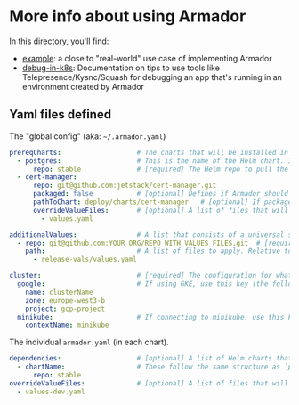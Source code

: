 # More info about using Armador

In this directory, you'll find:

* [example](example): a close to "real-world" use case of implementing Armador
* [debug-in-k8s](debug-in-k8s): Documentation on tips to use tools like Telepresence/Kysnc/Squash for debugging an app that's running in an environment created by Armador

## Yaml files defined

The "global config" (aka: `~/.armador.yaml`)

```yaml
prereqCharts:                   # The charts that will be installed in any env you create. This is useful for things like databases, proxies, etc. It accepts a list of charts to install. (optional)
  - postgres:                   # This is the name of the Helm chart. It needs to match exactly.
      repo: stable              # [required] The Helm repo to pull the chart from. If packaged=false, than this would be the git repo (see next example).
  - cert-manager:
      repo: git@github.com:jetstack/cert-manager.git
      packaged: false           # [optional] Defines if Armador should treat the chart as a tarball, or a directory of yaml. (default true)
      pathToChart: deploy/charts/cert-manager   # [optional] If packaged=false, where in the repo is the chart located.
      overrideValueFiles:       # [optional] A list of files that will override values.yaml. Relative to the path of the chart.
        - values.yaml

additionalValues:               # A list that consists of a universal set of values that override all other retrieved settings. Useful for setting things in prereqCharts that come from public charts that can't be modified. (optional)
  - repo: git@github.com:YOUR_ORG/REPO_WITH_VALUES_FILES.git  # [required] Where to obtain the values from
    path:                       # A list of files to apply. Relative to within the repo.
      - release-vals/values.yaml

cluster:                        # [required] The configuration for what k8s cluster to create envs in. (currently only supporting GKE & minikube. If both are set, GKE settings take precendence.)
  google:                       # If using GKE, use this key (the following values are then required)
    name: clusterName
    zone: europe-west3-b
    project: gcp-project
  minikube:                     # If connecting to minikube, use this key (the following values are then required)
    contextName: minikube
```

The individual `armador.yaml` (in each chart).

```yaml
dependencies:                   # [optional] A list of Helm charts that this application requires to be "functional".
  - chartName:                  # These follow the same structure as `prereqCharts` in the global config (see above).
      repo: stable
overrideValueFiles:             # [optional] A list of files that will override values.yaml for THIS app. Relative to the path of the chart.
  - values-dev.yaml
```
